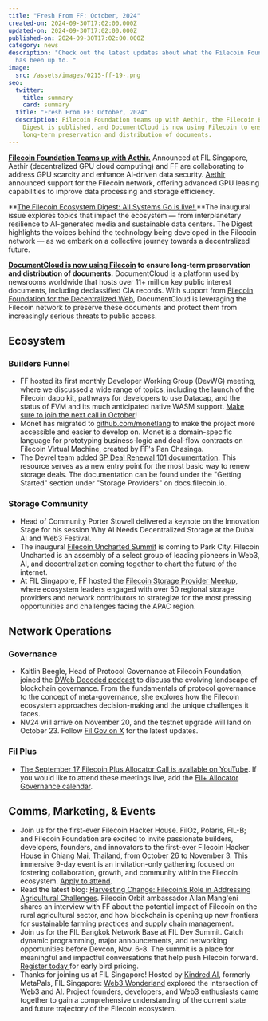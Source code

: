 ```yaml
---
title: "Fresh From FF: October, 2024"
created-on: 2024-09-30T17:02:00.000Z
updated-on: 2024-09-30T17:02:00.000Z
published-on: 2024-09-30T17:02:00.000Z
category: news
description: "Check out the latest updates about what the Filecoin Foundation
  has been up to. "
image:
  src: /assets/images/0215-ff-19-.png
seo:
  twitter:
    title: summary
    card: summary
  title: "Fresh From FF: October, 2024"
  description: Filecoin Foundation teams up with Aethir, the Filecoin Ecosystem
    Digest is published, and DocumentCloud is now using Filecoin to ensure
    long-term preservation and distribution of documents.
---
```

**[Filecoin Foundation Teams up with Aethir.](https://x.com/Filecoin/status/1837192527130059255)** Announced at FIL Singapore, Aethir (decentralized GPU cloud computing) and FF are collaborating to address GPU scarcity and enhance AI-driven data security. [Aethir](https://www.aethir.com/) announced support for the Filecoin network, offering advanced GPU leasing capabilities to improve data processing and storage efficiency. 

**[The Filecoin Ecosystem Digest: All Systems Go is live! ](https://www.fil.org/digest)**The inaugural issue explores topics that impact the ecosystem –– from interplanetary resilience to AI-generated media and sustainable data centers. The Digest highlights the voices behind the technology being developed in the Filecoin network –– as we embark on a collective journey towards a decentralized future. 

**[DocumentCloud is now using Filecoin](https://www.muckrock.com/news/archives/2024/sep/11/featured-add-on-push-to-ipfs-filecoin/) to ensure long-term preservation and distribution of documents.** DocumentCloud is a platform used by newsrooms worldwide that hosts over 11+ million key public interest documents, including declassified CIA records. With support from [Filecoin Foundation for the Decentralized Web](https://ffdweb.org/blog/ffdw-and-muckrock-collaborate-to-bring-flagship-web-resource-to-the-decentralized-web/), DocumentCloud is leveraging the Filecoin network to preserve these documents and protect them from increasingly serious threats to public access. 

## Ecosystem 

### Builders Funnel

* FF hosted its first monthly Developer Working Group (DevWG) meeting, where we discussed a wide range of topics, including the launch of the Filecoin dapp kit, pathways for developers to use Datacap, and the status of FVM and its much anticipated native WASM support. [Make sure to join the next call in October](https://lu.ma/n1qa6gj6)!
* Monet has migrated to [github.com/monetlang](https://github.com/monetlang/monet) to make the project more accessible and easier to develop on. Monet is a domain-specific language for prototyping business-logic and deal-flow contracts on Filecoin Virtual Machine, created by FF's Pan Chasinga. 
* The Devrel team added [SP Deal Renewal 101 documentation](https://github.com/filecoin-project/filecoin-docs/pull/2304). This resource serves as a new entry point for the most basic way to renew storage deals. The documentation can be found under the "Getting Started" section under "Storage Providers" on docs.filecoin.io. 

### Storage Community

* Head of Community Porter Stowell delivered a keynote on the Innovation Stage for his session Why AI Needs Decentralized Storage at the Dubai AI and Web3 Festival.
* The inaugural [Filecoin Uncharted Summit](https://lu.ma/lvq1s8wq) is coming to Park City. ​Filecoin Uncharted is an assembly of a select group of leading pioneers in Web3, AI, and decentralization coming together to chart the future of the internet.
* At FIL Singapore, FF hosted the [Filecoin Storage Provider Meetup](https://lu.ma/8worr05c), where ecosystem leaders engaged with over 50 regional storage providers and network contributors to strategize for the most pressing opportunities and challenges facing the APAC region. 

## Network Operations

### Governance 

* Kaitlin Beegle, Head of Protocol Governance at Filecoin Foundation, joined the [DWeb Decoded podcast](https://youtu.be/KiE7eSIUwMo?feature=shared) to discuss the evolving landscape of blockchain governance. From the fundamentals of protocol governance to the concept of meta-governance, she explores how the Filecoin ecosystem approaches decision-making and the unique challenges it faces. 
* NV24 will arrive on November 20, and the testnet upgrade will land on October 23. Follow [Fil Gov on X](https://x.com/fil_gov?utm_source=upload.fil.org&utm_medium=newsletter&utm_campaign=collaboration-with-aethir-solana-leverages-filecoin-and-zk-storage-and-more-from-singapore&_bhlid=479bdd9ed73957972075cea2cacffe4304f61596) for the latest updates. 

### Fil Plus 

* [The September 17 Filecoin Plus Allocator Call is available on YouTube](https://youtu.be/kzjHlIiKFc4?feature=shared&utm_source=upload.fil.org&utm_medium=newsletter&utm_campaign=collaboration-with-aethir-solana-leverages-filecoin-and-zk-storage-and-more-from-singapore&_bhlid=e8af9baedbd4b276164fd04305434a3b9f93e3d6). If you would like to attend these meetings live, add the [Fil+ Allocator Governance calendar](https://calendar.google.com/calendar/embed?src=c_k1gkfoom17g0j8c6bam6uf43j0%40group.calendar.google.com&ctz=America%2FLos_Angeles&utm_source=upload.fil.org&utm_medium=referral&utm_campaign=introducing-the-filecoin-ecosystem-digest-all-systems-go&_bhlid=d3168aefb42ec983798404083934c1324dad7f75).

## Comms, Marketing, & Events

* Join us for the first-ever Filecoin Hacker House. ​FilOz, Polaris, FIL-B; and Filecoin Foundation​ are excited to invite passionate builders, developers, founders, and innovators to the first-ever Filecoin Hacker House in Chiang Mai, Thailand, from October 26 to November 3. This immersive 9-day event is an invitation-only gathering focused on fostering collaboration, growth, and community within the Filecoin ecosystem. [Apply to attend](https://lu.ma/j49yitcw). 
* Read the latest blog: [Harvesting Change: Filecoin’s Role in Addressing Agricultural Challenges](https://www.fil.org/blog/harvesting-change-filecoin-s-role-in-addressing-agricultural-challenges-in-africa). Filecoin Orbit ambassador Allan Mang'eni shares an interview with FF about the potential impact of Filecoin on the rural agricultural sector, and how blockchain is opening up new frontiers for sustainable farming practices and supply chain management.
* Join us for the FIL Bangkok Network Base at FIL Dev Summit. Catch dynamic programming, major announcements, and networking opportunities before Devcon, Nov. 6-8. The summit is a place for meaningful and impactful conversations that help push Filecoin forward. [Register today ](https://fildev.io/FDS-5?utm_source=upload.fil.org&utm_medium=referral&utm_campaign=how-f3-is-transforming-the-filecoin-network)for early bird pricing.
* Thanks for joining us at FIL Singapore! Hosted by [Kindred AI](https://www.kindredlabs.ai/?utm_source=upload.fil.org&utm_medium=newsletter&utm_campaign=collaboration-with-aethir-solana-leverages-filecoin-and-zk-storage-and-more-from-singapore&_bhlid=571d10809179da3cd9344e8f60e2e05d9d046738), formerly MetaPals, FIL Singapore: [Web3 Wonderland](https://x.com/kindred_ai/status/1838431564285493268) explored the intersection of Web3 and AI. Project founders, developers, and Web3 enthusiasts came together to gain a comprehensive understanding of the current state and future trajectory of the Filecoin ecosystem.
